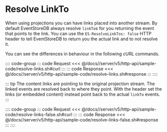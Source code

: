 # Resolve LinkTo

When using projections you can have links placed into another stream. By default EventStoreDB always resolve `linkTo`s for you returning the event that points to the link. You can use the `ES-ResolveLinkTos: false` HTTP header to tell EventStoreDB to return you the actual link and to not resolve it.

You can see the differences in behaviour in the following cURL commands.

:::: code-group
::: code Request
<<< @/docs//server/v5/http-api/sample-code/resolve-links.sh#curl
:::
::: code Response
<<< @/docs//server/v5/http-api/sample-code/resolve-links.sh#response
:::
::::

::: tip
The content links are pointing to the original projection stream. The linked events are resolved back to where they point. With the header set the links (or embedded content) instead point back to the actual `linkTo` events.
:::

:::: code-group
::: code Request
<<< @/docs//server/v5/http-api/sample-code/resolve-links-false.sh#curl
:::
::: code Response
<<< @/docs//server/v5/http-api/sample-code/resolve-links-false.sh#response
:::
::::
